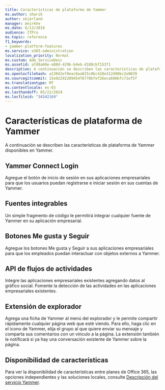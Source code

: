 ```yaml
---
title: Características de plataforma de Yammer
ms.author: sharik
author: skjerland
manager: mnirkhe
ms.date: 6/13/2018
audience: ITPro
ms.topic: reference
f1_keywords:
- yammer-platform-features
ms.service: o365-administration
localization_priority: Normal
ms.custom: Adm_ServiceDesc
ms.assetid: a7d8a60e-a80d-429b-b4eb-d188cbf15371
description: A continuación se describen las características de plataforma de Yammer disponibles en Yammer.
ms.openlocfilehash: a13042ef0eac0aa825c0bc428e312d98bc2e0839
ms.sourcegitcommit: 15e92292209454f6778bfef26ecab96bfc71ef5f
ms.translationtype: MT
ms.contentlocale: es-ES
ms.lasthandoff: 05/22/2019
ms.locfileid: "34342169"
---
```

# <a name="yammer-platform-features"></a>Características de plataforma de Yammer

A continuación se describen las características de plataforma de Yammer disponibles en Yammer.
  
## <a name="yammer-connect-login"></a>Yammer Connect Login
<a name="bkmk_YammerConnectLogin"> </a>

Agregue el botón de inicio de sesión en sus aplicaciones empresariales para que los usuarios puedan registrarse e iniciar sesión en sus cuentas de Yammer.
  
## <a name="embeddable-feeds"></a>Fuentes integrables
<a name="bkmk_EmbeddableFeeds"> </a>

Un simple fragmento de código le permitirá integrar cualquier fuente de Yammer en su aplicación empresarial.
  
## <a name="like-and-follow-buttons"></a>Botones Me gusta y Seguir
<a name="bkmk_LikeAndFollowButtons"> </a>

Agregue los botones Me gusta y Seguir a sus aplicaciones empresariales para que los empleados puedan interactuar con objetos externos a Yammer.
  
## <a name="activity-stream-api"></a>API de flujos de actividades
<a name="bkmk_ActivityStreamAPI"> </a>

Integre las aplicaciones empresariales existentes agregando datos al gráfico social. Fomente la detección de las actividades en las aplicaciones empresariales existentes.
  
## <a name="browser-extension"></a>Extensión de explorador
<a name="bkmk_BrowserExtension"> </a>

Agrega una ficha de Yammer al menú del explorador y le permite compartir rápidamente cualquier página web que esté viendo. Para ello, haga clic en el icono de Yammer, elija el grupo al que quiere enviar su mensaje y comparta sus comentarios con un vínculo a la página. La extensión también le notificará si ya hay una conversación existente de Yammer sobre la página. 
  
## <a name="feature-availability"></a>Disponibilidad de características
<a name="bkmk_BrowserExtension"> </a>

Para ver la disponibilidad de características entre planes de Office 365, las opciones independientes y las soluciones locales, consulte [Descripción del servicio Yammer](yammer-service-description.md).
  

